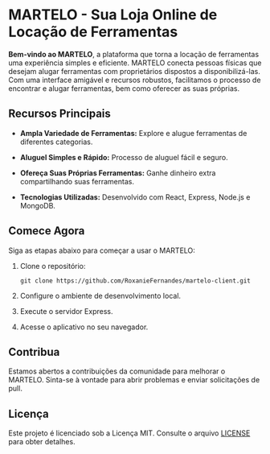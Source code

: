 # MARTELO - Sua Loja Online de Locação de Ferramentas

**Bem-vindo ao MARTELO**, a plataforma que torna a locação de ferramentas uma experiência simples e eficiente. MARTELO conecta pessoas físicas que desejam alugar ferramentas com proprietários dispostos a disponibilizá-las. Com uma interface amigável e recursos robustos, facilitamos o processo de encontrar e alugar ferramentas, bem como oferecer as suas próprias.

## Recursos Principais

- **Ampla Variedade de Ferramentas:** Explore e alugue ferramentas de diferentes categorias.

- **Aluguel Simples e Rápido:** Processo de aluguel fácil e seguro.

- **Ofereça Suas Próprias Ferramentas:** Ganhe dinheiro extra compartilhando suas ferramentas.

- **Tecnologias Utilizadas:** Desenvolvido com React, Express, Node.js e MongoDB.

## Comece Agora

Siga as etapas abaixo para começar a usar o MARTELO:

1. Clone o repositório:

   ```
   git clone https://github.com/RoxanieFernandes/martelo-client.git
   ```

2. Configure o ambiente de desenvolvimento local.

3. Execute o servidor Express.

4. Acesse o aplicativo no seu navegador.

## Contribua

Estamos abertos a contribuições da comunidade para melhorar o MARTELO. Sinta-se à vontade para abrir problemas e enviar solicitações de pull.

## Licença

Este projeto é licenciado sob a Licença MIT. Consulte o arquivo [LICENSE](LICENSE) para obter detalhes.
